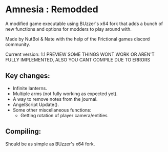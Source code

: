 # Amnesia : Remodded
A modified game executable using BUzzer's x64 fork that adds a bunch of new functions and options for modders to play around with.

Made by NutBoi & Nate with the help of the Frictional games discord community.

Current version: 1.1 PREVIEW
SOME THINGS WONT WORK OR AREN'T FULLY IMPLEMENTED, ALSO YOU CANT COMPILE DUE TO ERRORS

## Key changes:
- Infinite lanterns.
- Multiple arms (not fully working as expected yet).
- A way to remove notes from the journal.
- AngelScript Update().
- Some other miscellaneous functions:
	- Getting rotation of player camera/entities

## Compiling:
Should be as simple as BUzzer's x64 fork.
